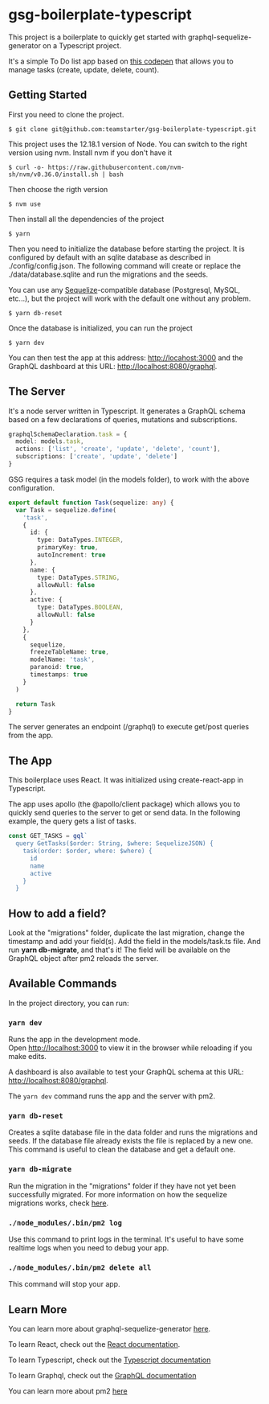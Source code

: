 # gsg-boilerplate-typescript

This project is a boilerplate to quickly get started with graphql-sequelize-generator on a Typescript project.

It's a simple To Do list app based on [this codepen](https://codepen.io/karlomajer/pen/rvyyvV) that allows you to manage tasks (create, update, delete, count).

## Getting Started

First you need to clone the project.

```
$ git clone git@github.com:teamstarter/gsg-boilerplate-typescript.git
```

This project uses the 12.18.1 version of Node. You can switch to the right version using nvm. Install nvm if you don't have it

```
$ curl -o- https://raw.githubusercontent.com/nvm-sh/nvm/v0.36.0/install.sh | bash
```

Then choose the rigth version

```
$ nvm use
```

Then install all the dependencies of the project

```
$ yarn
```

Then you need to initialize the database before starting the project. It is configured by default with an sqlite database as described in ./config/config.json. The following command will create or replace the ./data/database.sqlite and run the migrations and the seeds.

You can use any [Sequelize](https://sequelize.org/master/manual/getting-started.html)-compatible database (Postgresql, MySQL, etc...), but the project will work with the default one without any problem.

```
$ yarn db-reset
```

Once the database is initialized, you can run the project

```
$ yarn dev
```

You can then test the app at this address: [http://locahost:3000](http://locahost:3000) and the GraphQL dashboard at this URL: [http://localhost:8080/graphql](http://localhost:8080/graphql).

## The Server

It's a node server written in Typescript. It generates a GraphQL schema based on a few declarations of queries, mutations and subscriptions.

```typescript
graphqlSchemaDeclaration.task = {
  model: models.task,
  actions: ['list', 'create', 'update', 'delete', 'count'],
  subscriptions: ['create', 'update', 'delete']
}
```

GSG requires a task model (in the models folder), to work with the above configuration.

```typescript
export default function Task(sequelize: any) {
  var Task = sequelize.define(
    'task',
    {
      id: {
        type: DataTypes.INTEGER,
        primaryKey: true,
        autoIncrement: true
      },
      name: {
        type: DataTypes.STRING,
        allowNull: false
      },
      active: {
        type: DataTypes.BOOLEAN,
        allowNull: false
      }
    },
    {
      sequelize,
      freezeTableName: true,
      modelName: 'task',
      paranoid: true,
      timestamps: true
    }
  )

  return Task
}
```

The server generates an endpoint (/graphql) to execute get/post queries from the app.

## The App

This boilerplace uses React. It was initialized using create-react-app in Typescript.

The app uses apollo (the @apollo/client package) which allows you
to quickly send queries to the server to get or send data. In the following example, the query gets a list of tasks.

```typescript
const GET_TASKS = gql`
  query GetTasks($order: String, $where: SequelizeJSON) {
    task(order: $order, where: $where) {
      id
      name
      active
    }
  }
```

## How to add a field?

Look at the "migrations" folder, duplicate the last migration, change the timestamp and add your field(s).
Add the field in the models/task.ts file.
And run **yarn db-migrate**, and that's it! The field will be available on the GraphQL object after pm2 reloads the server.

## Available Commands

In the project directory, you can run:

### `yarn dev`

Runs the app in the development mode.<br />
Open [http://localhost:3000](http://localhost:3000) to view it in the browser while reloading if you make edits.

A dashboard is also available to test your GraphQL schema at this URL: [http://localhost:8080/graphql](http://localhost:8080/graphql).

The `yarn dev` command runs the app and the server with pm2.

### `yarn db-reset`

Creates a sqlite database file in the data folder and runs the migrations and seeds. If the database file already exists the file is replaced by a new one. This command is useful to clean the database and get a default one.

### `yarn db-migrate`

Run the migration in the "migrations" folder if they have not yet been successfully migrated.
For more information on how the sequelize migrations works, check [here](https://sequelize.org/docs/v6/other-topics/migrations/).

### `./node_modules/.bin/pm2 log`

Use this command to print logs in the terminal. It's useful to have some realtime logs when you need to debug your app.

### `./node_modules/.bin/pm2 delete all`

This command will stop your app.

## Learn More

You can learn more about graphql-sequelize-generator [here](https://teamstarter.github.io/gsg-documentation/).

To learn React, check out the [React documentation](https://reactjs.org/).

To learn Typescript, check out the [Typescript documentation](https://www.typescriptlang.org/)

To learn Graphql, check out the [GraphQL documentation](https://graphql.org/)

You can learn more about pm2 [here](https://pm2.keymetrics.io/)
